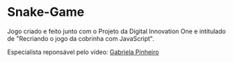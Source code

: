 # Snake-Game
Jogo criado e feito junto com o Projeto da Digital Innovation One e intitulado de "Recriando o jogo da cobrinha com JavaScript".

Especialista reponsável pelo vídeo: <a href="https://www.linkedin.com/in/gabrielapinheiro129/" target=_blank>Gabriela Pinheiro</a>
